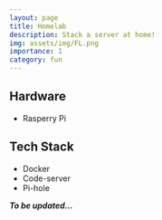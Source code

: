 ```yaml
---
layout: page
title: Homelab
description: Stack a server at home!
img: assets/img/FL.png
importance: 1
category: fun
---
```


## Hardware
- Rasperry Pi

## Tech Stack
- Docker
- Code-server
- Pi-hole

___To be updated...___